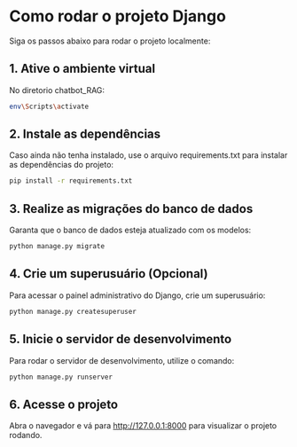# Como rodar o projeto Django

Siga os passos abaixo para rodar o projeto localmente:

## 1. Ative o ambiente virtual
No diretorio chatbot_RAG:
  ```bash
  env\Scripts\activate
  ```

## 2. Instale as dependências
Caso ainda não tenha instalado, use o arquivo requirements.txt para instalar as dependências do projeto:

```bash
pip install -r requirements.txt
```

## 3. Realize as migrações do banco de dados
Garanta que o banco de dados esteja atualizado com os modelos:

```bash
python manage.py migrate
```

## 4. Crie um superusuário (Opcional)
Para acessar o painel administrativo do Django, crie um superusuário:

```bash
python manage.py createsuperuser
```

## 5. Inicie o servidor de desenvolvimento
Para rodar o servidor de desenvolvimento, utilize o comando:

```bash
python manage.py runserver
```

## 6. Acesse o projeto
Abra o navegador e vá para http://127.0.0.1:8000 para visualizar o projeto rodando.